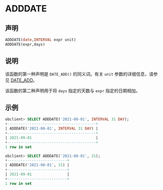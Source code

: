 # ADDDATE

## 声明

```sql
ADDDATE(date,INTERVAL expr unit) 
ADDDATE(expr,days)
```

## 说明

该函数的第一种声明是 `DATE_ADD()` 的同义词。有关 `unit` 参数的详细信息，请参见 [DATE_ADD](../1.date-and-time-functions-1/9.DATE_ADD.md)。

该函数的第二种声明用于将 `days` 指定的天数与 `expr` 指定的日期相加。

## 示例

```sql
obclient> SELECT ADDDATE('2021-08-01', INTERVAL 31 DAY);
+----------------------------------------+
| ADDDATE('2021-08-01', INTERVAL 31 DAY) |
+----------------------------------------+
| 2021-09-01                             |
+----------------------------------------+
1 row in set 

obclient> SELECT ADDDATE('2021-08-01', 31);
+---------------------------+
| ADDDATE('2021-08-01', 31) |
+---------------------------+
| 2021-09-01                |
+---------------------------+
1 row in set 
```
